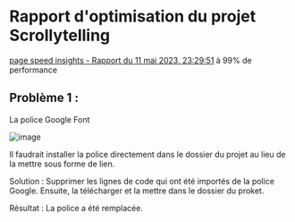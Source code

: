 # Rapport d'optimisation du projet Scrollytelling
[page speed insights - Rapport du 11 mai 2023, 23:29:51](https://pagespeed.web.dev/analysis/https-ghita04-github-io-alaoui-ghita-scrollytelling/lhln2dsso3?form_factor=desktop) à 99% de performance

## Problème 1 :
La police Google Font

![image](https://github.com/ghita04/alaoui-ghita-scrollytelling/assets/93718412/d2788dbc-ee8f-47c9-842e-45a81b2f7437)

Il faudrait installer la police directement dans le dossier du projet au lieu de la mettre sous forme de lien.

Solution :
Supprimer les lignes de code qui ont été importés de la police Google. Ensuite, la télécharger et la mettre dans le dossier du proket. 

Résultat :
La police a été remplacée.
